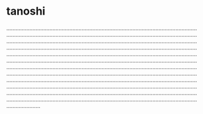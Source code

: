 # tanoshi
......................................................................................................................................................................................................................................................................................................................................................................................................................................................................................................................................................................................................................................................................................................................................................................................................................................................................................................................................................................................................................................................................................................................................................................................................................................................................................................................................................................................................................................................................................................................................................................